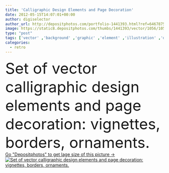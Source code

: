 ```yaml
---
title: 'Calligraphic Design Elements and Page Decoration'
date: 2012-05-15T14:07:01+00:00
author: digiselector
author_url: http://depositphotos.com/portfolio-1441393.html?ref=64678756
image: https://static8.depositphotos.com/thumbs/1441393/vector/1056/10560942/api_thumb_450.jpg?forcejpeg=true
type: "post"
tags: ['vector' ,'background' ,'graphic' ,'element' ,'illustration' ,'design' ,'set' ,'decoration' ,'decorative' ,'festive' ,'greeting' ,'ribbon' ,'label' ,'art' ,'elegance' ,'floral' ,'Menu' ,'classical' ,'ornate' ,'scroll' ,'style' ,'border' ,'card' ,'frame' ,'retro' ,'victorian' ,'vintage' ,'banner' ,'ornament' ,'classic' ,'elements' ,'swirl' ,'nostalgia' ,'elegant' ,'wedding' ,'fingers' ,'decorations' ,'book' ,'calligraphic' ,'invitation' ,'certificate' ,'page' ,'ornamental' ,'flourishes' ,'free' ,'ribbons' ,'vignette' ,'filigree' ,'type' ,'borders' ]
categories: 
  - retro
---
```

<div aling="center">
            <font size="60"> Set of vector calligraphic design elements and page decoration: vignettes, borders, ornaments.</font>   
</div>
<div>
    <a href='https://depositphotos.com/10560942/stock-illustration-calligraphic-design-elements-and-page.html?ref=64678756' target=_blank > Go "Depositphotos" to get lage size of this picture ->
        <img href='https://depositphotos.com/10560942/stock-illustration-calligraphic-design-elements-and-page.html?ref=64678756' src='https://static8.depositphotos.com/1441393/1056/v/950/depositphotos_10560942-stock-illustration-calligraphic-design-elements-and-page.jpg?forcejpeg=true' alt='Set of vector calligraphic design elements and page decoration: vignettes, borders, ornaments.' >
    </a>
</div>
